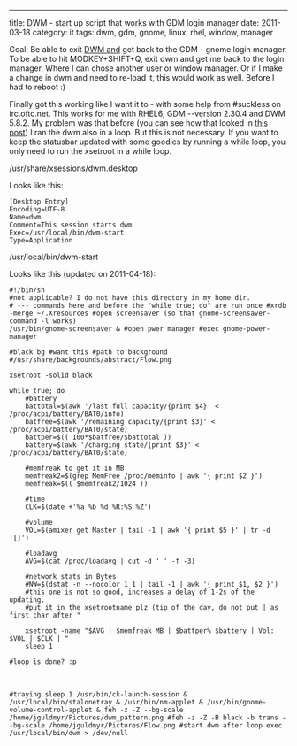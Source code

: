 ---
title: DWM - start up script that works with GDM login manager
date: 2011-03-18
category: it
tags: dwm, gdm, gnome, linux, rhel, window, manager


Goal: Be able to exit [DWM and](http://dwm.suckless.org "dwm at suckless.org") get back to the GDM - gnome login manager. To be able to hit MODKEY+SHIFT+Q, exit dwm and get me back to the login manager. Where I can chose another user or window manager. Or if I make a change in dwm and need to re-load it, this would work as well. Before I had to reboot :)

Finally got this working like I want it to - with some help from #suckless on irc.oftc.net. This works for me with RHEL6, GDM --version 2.30.4 and DWM 5.8.2. My problem was that before (you can see how that looked in [this post](http://www.guldmyr.com/dwm-editing-the-bar-to-show-time/ "dwm not so good")) I ran the dwm also in a loop. But this is not necessary. If you want to keep the statusbar updated with some goodies by running a while loop, you only need to run the xsetroot in a while loop.

/usr/share/xsessions/dwm.desktop

Looks like this:

```
[Desktop Entry]
Encoding=UTF-8
Name=dwm
Comment=This session starts dwm
Exec=/usr/local/bin/dwm-start
Type=Application
```

/usr/local/bin/dwm-start

Looks like this (updated on 2011-04-18):

```
#!/bin/sh 
#not applicable? I do not have this directory in my home dir. 
# --- commands here and before the "while true; do" are run once #xrdb -merge ~/.Xresources #open screensaver (so that gnome-screensaver-command -l works) 
/usr/bin/gnome-screensaver & #open pwer manager #exec gnome-power-manager

#black bg #want this #path to background #/usr/share/backgrounds/abstract/Flow.png 

xsetroot -solid black

while true; do 
    #battery
    battotal=$(awk '/last full capacity/{print $4}' < /proc/acpi/battery/BAT0/info)
    batfree=$(awk '/remaining capacity/{print $3}' < /proc/acpi/battery/BAT0/state)
    battper=$(( 100*$batfree/$battotal ))
    battery=$(awk '/charging state/{print $3}' < /proc/acpi/battery/BAT0/state)

    #memfreak to get it in MB
    memfreak2=$(grep MemFree /proc/meminfo | awk '{ print $2 }')
    memfreak=$(( $memfreak2/1024 ))

    #time
    CLK=$(date +'%a %b %d %R:%S %Z')

    #volume
    VOL=$(amixer get Master | tail -1 | awk '{ print $5 }' | tr -d '[]')

    #loadavg
    AVG=$(cat /proc/loadavg | cut -d ' ' -f -3)

    #network stats in Bytes
    #NW=$(dstat -n --nocolor 1 1 | tail -1 | awk '{ print $1, $2 }') 
    #this one is not so good, increases a delay of 1-2s of the updating.
    #put it in the xsetrootname plz (tip of the day, do not put | as first char after " 

    xsetroot -name "$AVG | $memfreak MB | $battper% $battery | Vol: $VOL | $CLK | "
    sleep 1

#loop is done? :p

```

 

`#traying sleep 1 /usr/bin/ck-launch-session & /usr/local/bin/stalonetray & /usr/bin/nm-applet & /usr/bin/gnome-volume-control-applet & feh -z -Z --bg-scale /home/jguldmyr/Pictures/dwm_pattern.png #feh -z -Z -B black -b trans --bg-scale /home/jguldmyr/Pictures/Flow.png #start dwm after loop exec /usr/local/bin/dwm > /dev/null`
